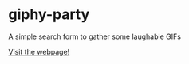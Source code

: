 # giphy-party
A simple search form to gather some laughable GIFs

[Visit the webpage!](https://johnathan-booy.github.io/giphy-party/)
